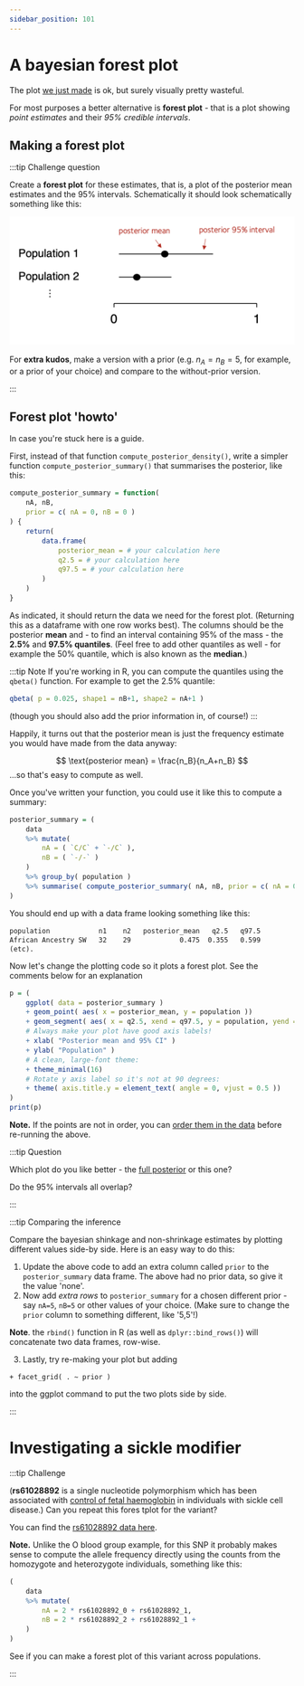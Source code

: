 ```yaml
---
sidebar_position: 101
---
```


# A bayesian forest plot

The plot [we just made](./allele_frequencies.md) is ok, but surely visually pretty wasteful.

For most purposes a better alternative is **forest plot** - that is a plot showing *point estimates* and their *95% credible intervals*.

## Making a forest plot

:::tip Challenge question

Create a **forest plot** for these estimates, that is, a plot of the posterior mean estimates and the 95% intervals.
Schematically it should look schematically something like this:

![img](./images/forest_plot_schematic.png)

For **extra kudos**, make a version with a prior (e.g. $n_A = n_B = 5$, for example, or a prior of your choice) and compare to the without-prior version.

:::

## Forest plot 'howto'

In case you're stuck here is a guide.

First, instead of that function `compute_posterior_density()`, write a simpler function `compute_posterior_summary()` that summarises the posterior, like this:

```r
compute_posterior_summary = function(
	nA, nB,
	prior = c( nA = 0, nB = 0 )
) {
	return(
		data.frame(
			posterior_mean = # your calculation here
			q2.5 = # your calculation here
			q97.5 = # your calculation here
		)
	)
}
```

As indicated, it should return the data we need for the forest plot. (Returning this as a dataframe with one row works best).
The columns should be the posterior **mean** and - to find an interval containing 95% of the mass - the **2.5%** and **97.5% quantiles**.   (Feel free to add other quantiles as well - for example the 50% quantile, which is also known as the **median**.)

:::tip Note
If you're working in R, you can compute the quantiles using the `qbeta()` function.  For example to get the 2.5% quantile:
```r
qbeta( p = 0.025, shape1 = nB+1, shape2 = nA+1 )
```
(though you should also add the prior information in, of course!)
:::

Happily, it turns out that the posterior mean is just the frequency estimate you would have made from the data
anyway:

$$
\text{posterior mean} = \frac{n_B}{n_A+n_B}
$$
...so that's easy to compute as well.  

Once you've written your function, you could use it like this to compute a summary:

```r
posterior_summary = (
	data
	%>%	mutate(
		nA = ( `C/C` + `-/C` ),
		nB = ( `-/-` )
	)
	%>% group_by( population )
	%>% summarise( compute_posterior_summary( nA, nB, prior = c( nA = 0, nB = 0 )))
)
```

You should end up with a data frame looking something like this:
```
population            n1    n2   posterior_mean   q2.5   q97.5
African Ancestry SW   32    29            0.475  0.355   0.599
(etc).
```

Now let's change the plotting code so it plots a forest plot.
See the comments below for an explanation

```r
p = (
	ggplot( data = posterior_summary )
	+ geom_point( aes( x = posterior_mean, y = population ))
	+ geom_segment( aes( x = q2.5, xend = q97.5, y = population, yend = population ))
	# Always make your plot have good axis labels!
	+ xlab( "Posterior mean and 95% CI" )
	+ ylab( "Population" )
	# A clean, large-font theme:
	+ theme_minimal(16)
	# Rotate y axis label so it's not at 90 degrees:
	+ theme( axis.title.y = element_text( angle = 0, vjust = 0.5 ))
)
print(p)
```

**Note.** If the points are not in order, you can [order them in the data](./allele_frequencies.md#ordering-populations) before re-running the above.

:::tip Question

Which plot do you like better - the [full posterior](./allele_frequencies.md) or this one?

Do the 95% intervals all overlap?

:::

:::tip Comparing the inference

Compare the bayesian shinkage and non-shrinkage estimates by plotting different values side-by side.
Here is an easy way to do this:

1. Update the above code to add an extra column called `prior` to the `posterior_summary` data frame. The above had no prior data, so give it the value 'none'.
2. Now add *extra rows* to `posterior_summary` for a chosen different prior - say `nA=5`, `nB=5` or other values of your choice.  (Make sure to change the `prior` column to something different, like '5,5'!)

**Note**. the `rbind()` function in R (as well as `dplyr::bind_rows()`) will concatenate two data frames, row-wise.

3. Lastly, try re-making your plot but adding
```
+ facet_grid( . ~ prior )
```
into the ggplot command to put the two plots side by side.

:::

# Investigating a sickle modifier

:::tip Challenge

(**rs61028892** is a single nucleotide polymorphism which has been associated with [control of fetal
haemoglobin](https://www.medrxiv.org/content/10.1101/2023.05.16.23289851v1.full) in individuals with sickle cell
disease.)  Can you repeat this fores tplot for the variant?  

You can find the [rs61028892 data
here](https://raw.githubusercontent.com/chg-training/chg-training-resources/main/docs/statistical_modelling/introduction/data/1000_genomes_rs61028892_grouped.tsv).

**Note.** Unlike the O blood group example, for this SNP it probably makes sense to compute the allele frequency directly using
the counts from the homozygote and heterozygote individuals, something like this:

```r
(
	data
	%>% mutate(
		nA = 2 * rs61028892_0 + rs61028892_1,
		nB = 2 * rs61028892_2 + rs61028892_1 + 
	)
)
```

See if you can make a forest plot of this variant across populations.

:::

